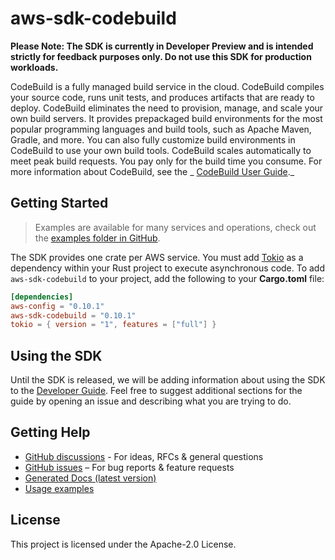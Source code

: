 # aws-sdk-codebuild

**Please Note: The SDK is currently in Developer Preview and is intended strictly for
feedback purposes only. Do not use this SDK for production workloads.**

CodeBuild is a fully managed build service in the cloud. CodeBuild compiles your source code, runs unit tests, and produces artifacts that are ready to deploy. CodeBuild eliminates the need to provision, manage, and scale your own build servers. It provides prepackaged build environments for the most popular programming languages and build tools, such as Apache Maven, Gradle, and more. You can also fully customize build environments in CodeBuild to use your own build tools. CodeBuild scales automatically to meet peak build requests. You pay only for the build time you consume. For more information about CodeBuild, see the _ [CodeBuild User Guide](https://docs.aws.amazon.com/codebuild/latest/userguide/welcome.html)._

## Getting Started

> Examples are available for many services and operations, check out the
> [examples folder in GitHub](https://github.com/awslabs/aws-sdk-rust/tree/main/examples).

The SDK provides one crate per AWS service. You must add [Tokio](https://crates.io/crates/tokio)
as a dependency within your Rust project to execute asynchronous code. To add `aws-sdk-codebuild` to
your project, add the following to your **Cargo.toml** file:

```toml
[dependencies]
aws-config = "0.10.1"
aws-sdk-codebuild = "0.10.1"
tokio = { version = "1", features = ["full"] }
```

## Using the SDK

Until the SDK is released, we will be adding information about using the SDK to the
[Developer Guide](https://docs.aws.amazon.com/sdk-for-rust/latest/dg/welcome.html). Feel free to suggest
additional sections for the guide by opening an issue and describing what you are trying to do.

## Getting Help

* [GitHub discussions](https://github.com/awslabs/aws-sdk-rust/discussions) - For ideas, RFCs & general questions
* [GitHub issues](https://github.com/awslabs/aws-sdk-rust/issues/new/choose) – For bug reports & feature requests
* [Generated Docs (latest version)](https://awslabs.github.io/aws-sdk-rust/)
* [Usage examples](https://github.com/awslabs/aws-sdk-rust/tree/main/examples)

## License

This project is licensed under the Apache-2.0 License.

